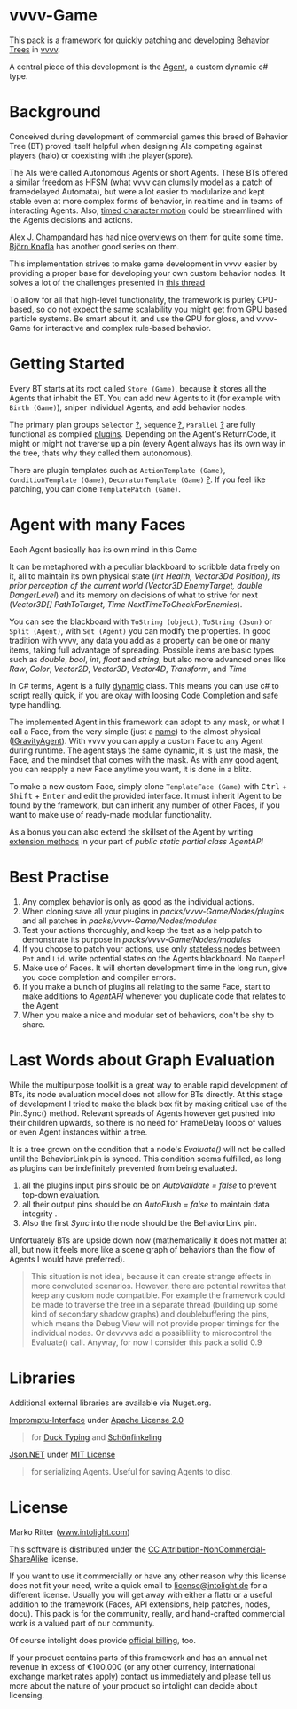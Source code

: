 vvvv-Game
=========

This pack is a framework for quickly patching and developing [Behavior Trees](http://en.wikipedia.org/wiki/Behavior_Trees#Game_A.I_Modeling) in [vvvv](http://www.vvvv.org). 

A central piece of this development is the [Agent](src/Core/Agent.cs), a custom dynamic c# type. 
 

Background
============

Conceived during development of commercial games this breed of Behavior Tree (BT) proved itself helpful when designing AIs competing against players (halo) or coexisting with the player(spore). 

The AIs were called Autonomous Agents or short Agents. These BTs offered a similar freedom as HFSM (what vvvv can clumsily model as a patch of framedelayed Automata), but were a lot easier to modularize and kept stable even at more complex forms of behavior, in realtime and in teams of interacting Agents. Also, [timed character motion](http://www.youtube.com/watch?v=UoQetSc3p30) could be streamlined with the Agents decisions and actions.

Alex J. Champandard has had [nice](http://twvideo01.ubm-us.net/o1/vault/gdc10/slides/ChampandardDaweHernandezCerpa_BehaviorTrees.pdf) [overviews](http://aigamedev.com/open/article/bt-overview/) on them for quite some time. [Björn Knafla](http://www.altdevblogaday.com/2011/02/24/introduction-to-behavior-trees/) has another good series on them.

This implementation strives to make game development in vvvv easier by providing a proper base for developing your own custom behavior nodes. It solves a lot of the challenges presented in [this thread](http://vvvv.org/forum/vvvv-particles-library)

To allow for all that high-level functionality, the framework is purley CPU-based, so do not expect the same scalability you might get from GPU based particle systems. Be smart about it, and use the GPU for gloss, and vvvv-Game for interactive and complex rule-based behavior.

Getting Started
===============

Every BT starts at its root called `Store (Game)`, because it stores all the Agents that inhabit the BT. You can add new Agents to it (for example with `Birth (Game)`), sniper individual Agents, and add behavior nodes.

The primary plan groups `Selector` [?](http://aigamedev.com/open/article/selector/), `Sequence` [?](http://aigamedev.com/open/article/sequence/), `Parallel` [?](http://aigamedev.com/open/article/parallel/) are fully functional as compiled [plugins](src/Nodes/CompositeNodes). Depending on the Agent's ReturnCode, it might or might not traverse up a pin (every Agent always has its own way in the tree, thats why they called them autonomous).

There are plugin templates such as `ActionTemplate (Game)`,  `ConditionTemplate (Game)`,  `DecoratorTemplate (Game)` [?](http://aigamedev.com/open/rticle/decorator/). If you feel like patching, you can clone `TemplatePatch (Game)`. 


Agent with many Faces 
=============================

Each Agent basically has its own mind in this Game

It can be metaphored with a peculiar blackboard to scribble data freely on it, all to maintain its own physical state (*int Health, Vector3Dd Position), its prior perception of the current world (Vector3D EnemyTarget, double DangerLevel*) and its memory on decisions of what to strive for next (*Vector3D[] PathToTarget, Time NextTimeToCheckForEnemies*).

You can see the blackboard with `ToString (object)`, `ToString (Json)` or `Split (Agent)`, with `Set (Agent)` you can modify the properties. 
In good tradition with vvvv, any data you add as a property can be one or many items, taking full advantage of spreading. Possible items are basic types such as *double*, *bool*, *int*, *float* and *string*, but also more advanced ones like *Raw*, *Color*, *Vector2D*, *Vector3D*, *Vector4D*, *Transform*, and *Time*

In C# terms, Agent is a fully [dynamic](http://www.codeproject.com/Articles/69407/The-Dynamic-Keyword-in-C-4-0) class. This means you can use c# to script really quick, if you are okay with loosing Code Completion and safe type handling. 

The implemented Agent in this framework can adopt to any mask, or what I call a Face, from the very simple (just a [name](src/Core/Faces/INamedAgent)) to the almost physical ([IGravityAgent](src/Core/Faces/IGravityAgent.cs)). With vvvv you can apply a custom Face to any Agent during runtime. The agent stays the same dynamic, it is just the mask, the Face, and the mindset that comes with the mask. As with any good agent, you can reapply a new Face anytime you want, it is done in a blitz.

To make a new custom Face, simply clone `TemplateFace (Game)` with <kbd>Ctrl</kbd> + <kbd>Shift</kbd> + <kbd>Enter</kbd> and edit the provided interface.
It must inherit IAgent to be found by the framework, but can inherit any number of other Faces, if you want to make use of ready-made modular functionality. 

As a bonus you can also extend the skillset of the Agent by writing [extension methods](http://www.codeproject.com/Articles/34209/Extension-Methods-in-C) in your part of *public static partial class AgentAPI*

Best Practise
============
1. Any complex behavior is only as good as the individual actions.
1. When cloning save all your plugins in *packs/vvvv-Game/Nodes/plugins* and all patches in *packs/vvvv-Game/Nodes/modules*
1. Test your actions thoroughly, and keep the test as a help patch to demonstrate its purpose in *packs/vvvv-Game/Nodes/modules*
1. If you choose to patch your actions, use only [stateless nodes](http://vvvv.org/documentation/node08.workshop.framebasedanimations) between `Pot` and `Lid`. write potential states on the Agents blackboard. No `Damper`! 
1. Make use of Faces. It will shorten development time in the long run, give you code completion and compiler errors.
1. If you make a bunch of plugins all relating to the same Face, start to make additions to *AgentAPI* whenever you duplicate code that relates to the Agent
1. When you make a nice and modular set of behaviors, don't be shy to share. 

Last Words about Graph Evaluation
=================================

While the multipurpose toolkit is a great way to enable rapid development of BTs, its node evaluation model does not allow for BTs directly. At this stage of development I tried to make the black box fit by making critical use of the Pin.Sync() method. Relevant spreads of Agents however get pushed into their children upwards, so there is no need for FrameDelay loops of values or even Agent instances within a tree.

It is a tree grown on the condition that a node's *Evaluate()* will not be called until the BehaviorLink pin is synced. This condition seems fulfilled, as long as plugins can be indefinitely prevented from being evaluated. 

1. all the plugins input pins should be on *AutoValidate = false* to prevent top-down evaluation. 
1. all their output pins should be on *AutoFlush = false* to maintain data integrity .
1. Also the first *Sync* into the node should be the BehaviorLink pin.

Unfortuately BTs are upside down now (mathematically it does not matter at all, but now it feels more like a scene graph of behaviors than the flow of Agents I would have preferred). 

>This situation is not ideal, because it can create strange effects in more convoluted scenarios. However, there are potential rewrites that keep any custom node compatible. For example the framework could be made to traverse the tree in a separate thread (building up some kind of secondary shadow graphs) and doublebuffering the pins, which means the Debug View will not provide proper timings for the individual nodes. Or devvvvs add a possiblility to microcontrol the Evaluate() call. Anyway, for now I consider this pack a solid 0.9

Libraries
=========

Additional external libraries are available via Nuget.org.

[Impromptu-Interface](https://github.com/ekonbenefits/impromptu-interface) under [Apache License 2.0](http://www.apache.org/licenses/LICENSE-2.0)
> for [Duck Typing](http://ericlippert.com/2014/01/02/what-is-duck-typing/) and [Schönfinkeling](http://en.wikipedia.org/wiki/Currying)

[Json.NET]() under [MIT License](http://opensource.org/licenses/MIT)
> for serializing Agents. Useful for saving Agents to disc.

License
=======

Marko Ritter (www.intolight.com)

This software is distributed under the [CC Attribution-NonCommercial-ShareAlike](https://creativecommons.org/licenses/by-nc-sa/3.0/) license.

If you want to use it commercially or have any other reason why this license does not fit your need, write a quick email to <license@intolight.de> for a different license. Usually you will get away with either a flattr or a useful addition to the framework (Faces, API extensions, help patches, nodes, docu). This pack is for the community, really, and hand-crafted commercial work is a valued part of our community. 

Of course intolight does provide [official billing](http://www.intolight.de/impressum), too.

If your product contains parts of this framework and has an annual net revenue in excess of €100.000 (or any other currency, international exchange market rates apply) contact us immediately and please tell us more about the nature of your product so intolight can decide about licensing. 